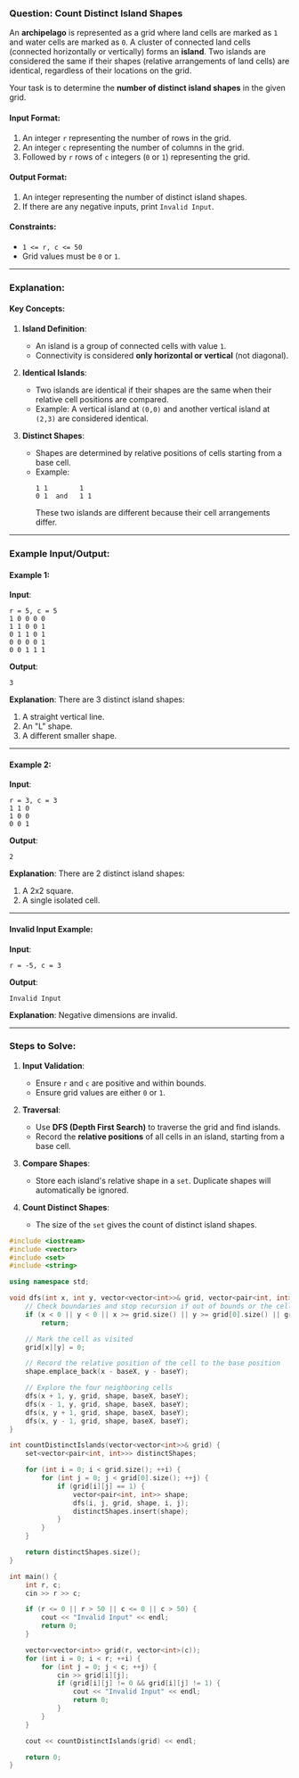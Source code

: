 ### Question: Count Distinct Island Shapes

An **archipelago** is represented as a grid where land cells are marked as `1` and water cells are marked as `0`. A cluster of connected land cells (connected horizontally or vertically) forms an **island**. Two islands are considered the same if their shapes (relative arrangements of land cells) are identical, regardless of their locations on the grid.

Your task is to determine the **number of distinct island shapes** in the given grid.

#### Input Format:
1. An integer `r` representing the number of rows in the grid.
2. An integer `c` representing the number of columns in the grid.
3. Followed by `r` rows of `c` integers (`0` or `1`) representing the grid.

#### Output Format:
1. An integer representing the number of distinct island shapes.
2. If there are any negative inputs, print `Invalid Input`.

#### Constraints:
- `1 <= r, c <= 50`
- Grid values must be `0` or `1`.

---

### Explanation:

#### Key Concepts:
1. **Island Definition**:
   - An island is a group of connected cells with value `1`.
   - Connectivity is considered **only horizontal or vertical** (not diagonal).
   
2. **Identical Islands**:
   - Two islands are identical if their shapes are the same when their relative cell positions are compared.
   - Example: A vertical island at `(0,0)` and another vertical island at `(2,3)` are considered identical.

3. **Distinct Shapes**:
   - Shapes are determined by relative positions of cells starting from a base cell.
   - Example:
     ```
     1 1        1
     0 1  and   1 1
     ```
     These two islands are different because their cell arrangements differ.

---

### Example Input/Output:

#### Example 1:
**Input**:
```
r = 5, c = 5
1 0 0 0 0
1 1 0 0 1
0 1 1 0 1
0 0 0 0 1
0 0 1 1 1
```

**Output**:
```
3
```

**Explanation**:
There are 3 distinct island shapes:
1. A straight vertical line.
2. An "L" shape.
3. A different smaller shape.

---

#### Example 2:
**Input**:
```
r = 3, c = 3
1 1 0
1 0 0
0 0 1
```

**Output**:
```
2
```

**Explanation**:
There are 2 distinct island shapes:
1. A 2x2 square.
2. A single isolated cell.

---

#### Invalid Input Example:
**Input**:
```
r = -5, c = 3
```

**Output**:
```
Invalid Input
```

**Explanation**:
Negative dimensions are invalid.

---

### Steps to Solve:
1. **Input Validation**:
   - Ensure `r` and `c` are positive and within bounds.
   - Ensure grid values are either `0` or `1`.

2. **Traversal**:
   - Use **DFS (Depth First Search)** to traverse the grid and find islands.
   - Record the **relative positions** of all cells in an island, starting from a base cell.

3. **Compare Shapes**:
   - Store each island's relative shape in a `set`. Duplicate shapes will automatically be ignored.

4. **Count Distinct Shapes**:
   - The size of the `set` gives the count of distinct island shapes.


``` c++ []
#include <iostream>
#include <vector>
#include <set>
#include <string>

using namespace std;

void dfs(int x, int y, vector<vector<int>>& grid, vector<pair<int, int>>& shape, int baseX, int baseY) {
    // Check boundaries and stop recursion if out of bounds or the cell is water
    if (x < 0 || y < 0 || x >= grid.size() || y >= grid[0].size() || grid[x][y] == 0)
        return;

    // Mark the cell as visited
    grid[x][y] = 0;

    // Record the relative position of the cell to the base position
    shape.emplace_back(x - baseX, y - baseY);

    // Explore the four neighboring cells
    dfs(x + 1, y, grid, shape, baseX, baseY);
    dfs(x - 1, y, grid, shape, baseX, baseY);
    dfs(x, y + 1, grid, shape, baseX, baseY);
    dfs(x, y - 1, grid, shape, baseX, baseY);
}

int countDistinctIslands(vector<vector<int>>& grid) {
    set<vector<pair<int, int>>> distinctShapes;

    for (int i = 0; i < grid.size(); ++i) {
        for (int j = 0; j < grid[0].size(); ++j) {
            if (grid[i][j] == 1) {
                vector<pair<int, int>> shape;
                dfs(i, j, grid, shape, i, j);
                distinctShapes.insert(shape);
            }
        }
    }

    return distinctShapes.size();
}

int main() {
    int r, c;
    cin >> r >> c;

    if (r <= 0 || r > 50 || c <= 0 || c > 50) {
        cout << "Invalid Input" << endl;
        return 0;
    }

    vector<vector<int>> grid(r, vector<int>(c));
    for (int i = 0; i < r; ++i) {
        for (int j = 0; j < c; ++j) {
            cin >> grid[i][j];
            if (grid[i][j] != 0 && grid[i][j] != 1) {
                cout << "Invalid Input" << endl;
                return 0;
            }
        }
    }

    cout << countDistinctIslands(grid) << endl;

    return 0;
}
```